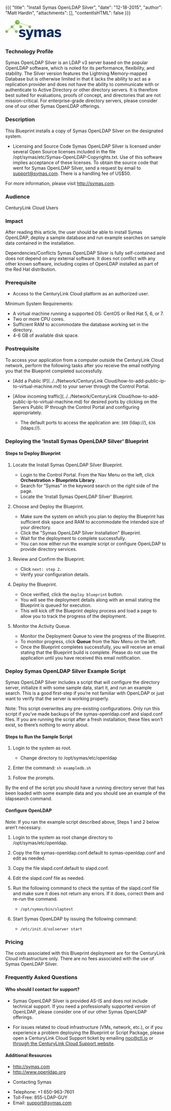{{{
  "title": "Install Symas OpenLDAP Silver",
  "date": "12-18-2015",
  "author": "Matt Hardin",
  "attachments": [],
  "contentIsHTML": false
}}}

![Symas Corp.](../../images/symas-logo.png)

### Technology Profile
Symas OpenLDAP Silver is an LDAP v3 server based on the popular OpenLDAP software, which is noted for its performance, flexibility, and stability. The Silver version features the Lightning Memory-mapped Database but is otherwise limited in that it lacks the ability to act as a replication provider and does not have the ability to communicate with or authenticate to Active Directory or other directory servers. It is therefore best suited for evaluations, proofs of concept, and directories that are not mission-critical. For enterprise-grade directory servers, please consider one of our other Symas OpenLDAP offerings.

### Description
This Blueprint installs a copy of Symas OpenLDAP Silver on the designated system.

* Licensing and Source Code
Symas OpenLDAP Silver is licensed under several Open Source licenses included in the file /opt/symas/etc/Symas-OpenLDAP-Copyrights.txt. Use of this software implies acceptance of these licenses. To obtain the source code that went for Symas OpenLDAP Silver, send a request by email to support@symas.com. There is a handling fee of US$50.

For more information, please visit http://symas.com.

### Audience
CenturyLink Cloud Users

### Impact
After reading this article, the user should be able to install Symas OpenLDAP, deploy a sample database and run example searches on sample data contained in the installation.

Dependencies/Conflicts
Symas OpenLDAP Silver is fully self-contained and does not depend on any external software. It does not conflict with any other known software, including copies of OpenLDAP installed as part of the Red Hat distribution.

### Prerequisite
* Access to the CenturyLink Cloud platform as an authorized user.

Minimum System Requirements:
* A virtual machine running a supported OS: CentOS or Red Hat 5, 6, or 7.
* Two or more CPU cores.
* Sufficient RAM to accommodate the database working set in the directory.
* 4-6 GB of available disk space.

### Postrequisite
To access your application from a computer outside the CenturyLink Cloud network, perform the following tasks after you receive the email notifying you that the Blueprint completed successfully.

* [Add a Public IP](../../Network/CenturyLink Cloud/how-to-add-public-ip-to-virtual-machine.md) to your server through the Control Portal.

* [Allow incoming traffic](../../Network/CenturyLink Cloud/how-to-add-public-ip-to-virtual-machine.md) for desired ports by clicking on the Servers Public IP through the Control Portal and configuring appropriately.
  * The default ports to access the application are: `389` (ldap://), `636` (ldaps://).

### Deploying the 'Install Symas OpenLDAP Silver' Blueprint

#### Steps to Deploy Blueprint
1. Locate the Install Symas OpenLDAP Silver Blueprint.
   * Login to the Control Portal. From the Nav Menu on the left, click **Orchestration > Blueprints Library**.
   * Search for “Symas” in the keyword search on the right side of the page.
   * Locate the 'Install Symas OpenLDAP Silver' Blueprint.

2. Choose and Deploy the Blueprint.
   * Make sure the system on which you plan to deploy the Blueprint has sufficient disk space and RAM to accommodate the intended size of your directory.
   * Click the "Symas OpenLDAP Silver Installation" Blueprint.
   * Wait for the deployment to complete successfully.
   * You can now either run the example script or configure OpenLDAP to provide directory services.

3. Review and Confirm the Blueprint.
   * Click `next: step 2`.
   * Verify your configuration details.

4. Deploy the Blueprint.
   * Once verified, click the `deploy blueprint` button.
   * You will see the deployment details along with an email stating the Blueprint is queued for execution.
   * This will kick off the Blueprint deploy process and load a page to allow you to track the progress of the deployment.

5. Monitor the Activity Queue.
   * Monitor the Deployment Queue to view the progress of the Blueprint.
   * To monitor progress, click **Queue** from the Nav Menu on the left.
   * Once the Blueprint completes successfully, you will receive an email stating that the Blueprint build is complete. Please do not use the application until you have received this email notification.

### Deploy Symas OpenLDAP Silver Example Script
Symas OpenLDAP Silver includes a script that will configure the directory server, initialize it with some sample data, start it, and run an example search. This is a good first-step if you’re not familiar with OpenLDAP or just want to verify that the server is working properly.

Note: This script overwrites any pre-existing configurations. Only run this script if you’ve made backups of the symas-openldap.conf and slapd.conf files. If you are running the script after a fresh installation, these files won’t exist, so there’s nothing to worry about.

#### Steps to Run the Sample Script
1. Login to the system as root.
   * Change directory to /opt/symas/etc/openldap

2. Enter the command:
   `sh exampledb.sh`

3. Follow the prompts.

By the end of the script you should have a running directory server that has been loaded with some example data and you should see an example of the ldapsearch command.

#### Configure OpenLDAP
Note: If you ran the example script described above, Steps 1 and 2 below aren’t necessary.
1. Login to the system as root change directory to /opt/symas/etc/openldap.

2. Copy the file symas-openldap.conf.default to symas-openldap.conf and edit as needed.

3. Copy the file slapd.conf.default to slapd.conf.

4. Edit the slapd.conf file as needed.

5. Run the following command to check the syntax of the slapd.conf file and make sure it does not return any errors. If it does, correct them and re-run the command.
   * `/opt/symas/bin/slaptest`

6. Start Symas OpenLDAP by issuing the following command:
   * `/etc/init.d/solserver start`

### Pricing
The costs associated with this Blueprint deployment are for the CenturyLink Cloud infrastructure only. There are no fees associated with the use of Symas OpenLDAP Silver.

### Frequently Asked Questions

#### Who should I contact for support?
* Symas OpenLDAP Silver is provided AS-IS and does not include technical support. If you need a professionally supported version of OpenLDAP, please consider one of our other Symas OpenLDAP offerings.

* For issues related to cloud infrastructure (VMs, network, etc.), or if you experience a problem deploying the Blueprint or Script Package, please open a CenturyLink Cloud Support ticket by emailing [noc@ctl.io](mailto:noc@ctl.io) or [through the CenturyLink Cloud Support website](https://t3n.zendesk.com/tickets/new).

#### Additional Resources
- http://symas.com
- http://www.openldap.org

* Contacting Symas
- Telephone: +1 650-963-7601
- Toll-Free: 855-LDAP-GUY
- Email: support@symas.com
